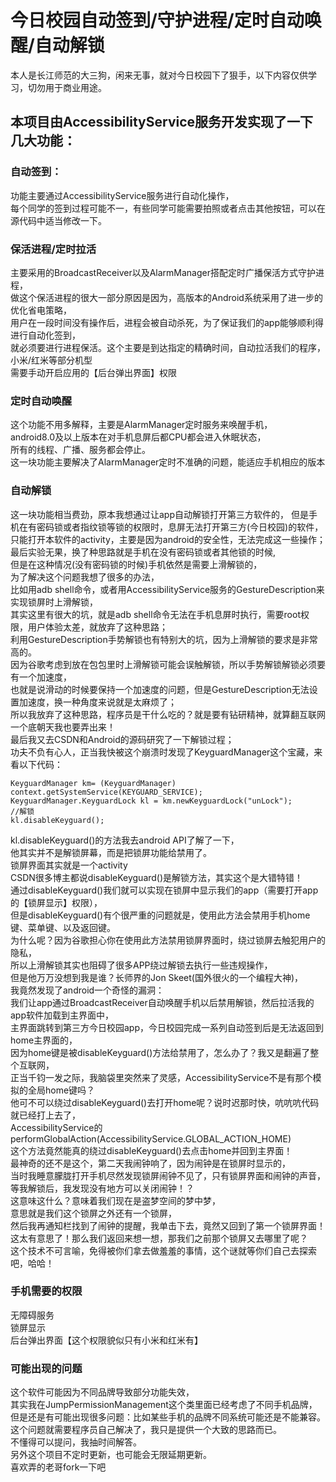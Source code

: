 # 今日校园自动签到/守护进程/定时自动唤醒/自动解锁  
本人是长江师范的大三狗，闲来无事，就对今日校园下了狠手，以下内容仅供学习，切勿用于商业用途。  

## 本项目由AccessibilityService服务开发实现了一下几大功能：  
### 自动签到：  
功能主要通过AccessibilityService服务进行自动化操作，  
每个同学的签到过程可能不一，有些同学可能需要拍照或者点击其他按钮，可以在源代码中适当修改一下。  

### 保活进程/定时拉活  
主要采用的BroadcastReceiver以及AlarmManager搭配定时广播保活方式守护进程，  
做这个保活进程的很大一部分原因是因为，高版本的Android系统采用了进一步的优化省电策略，  
用户在一段时间没有操作后，进程会被自动杀死，为了保证我们的app能够顺利得进行自动化签到，  
就必须要进行进程保活。这个主要是到达指定的精确时间，自动拉活我们的程序，小米/红米等部分机型  
需要手动开启应用的【后台弹出界面】权限  

###  定时自动唤醒  
这个功能不用多解释，主要是AlarmManager定时服务来唤醒手机，  
android8.0及以上版本在对手机息屏后都CPU都会进入休眠状态，  
所有的线程、广播、服务都会停止。  
这一块功能主要解决了AlarmManager定时不准确的问题，能适应手机相应的版本  

### 自动解锁  
这一块功能相当费劲，原本我想通过让app自动解锁打开第三方软件的， 
但是手机在有密码锁或者指纹锁等锁的权限时，息屏无法打开第三方(今日校园)的软件，  
只能打开本软件的activity，主要是因为android的安全性，无法完成这一些操作；  
最后实验无果，换了种思路就是手机在没有密码锁或者其他锁的时候,  
但是在这种情况(没有密码锁的时候)手机依然是需要上滑解锁的，  
为了解决这个问题我想了很多的办法，  
比如用adb shell命令，或者用AccessibilityService服务的GestureDescription来实现锁屏时上滑解锁，  
其实这里有很大的坑，就是adb shell命令无法在手机息屏时执行，需要root权限，用户体验太差，就放弃了这种思路；  
利用GestureDescription手势解锁也有特别大的坑，因为上滑解锁的要求是非常高的。  
因为谷歌考虑到放在包包里时上滑解锁可能会误触解锁，所以手势解锁解锁必须要有一个加速度，  
也就是说滑动的时候要保持一个加速度的问题，但是GestureDescription无法设置加速度，换一种角度来说就是太麻烦了；  
所以我放弃了这种思路，程序员是干什么吃的？就是要有钻研精神，就算翻互联网一个底朝天我也要弄出来！  
最后我又去CSDN和Android的源码研究了一下解锁过程；  
功夫不负有心人，正当我快被这个崩溃时发现了KeyguardManager这个宝藏，来看以下代码：  

```
KeyguardManager km= (KeyguardManager) context.getSystemService(KEYGUARD_SERVICE);
KeyguardManager.KeyguardLock kl = km.newKeyguardLock("unLock");
//解锁
kl.disableKeyguard();
```

kl.disableKeyguard()的方法我去android API了解了一下，  
他其实并不是解锁屏幕，而是把锁屏功能给禁用了。  
锁屏界面其实就是一个activity  
CSDN很多博主都说disableKeyguard()是解锁方法，其实这个是大错特错！  
通过disableKeyguard()我们就可以实现在锁屏中显示我们的app（需要打开app的【锁屏显示】权限），  
但是disableKeyguard()有个很严重的问题就是，使用此方法会禁用手机home键、菜单键、以及返回键。  
为什么呢？因为谷歌担心你在使用此方法禁用锁屏界面时，绕过锁屏去触犯用户的隐私，  
所以上滑解锁其实也阻碍了很多APP绕过解锁去执行一些违规操作，  
但是他万万没想到我是谁？长师界的Jon Skeet(国外很火的一个编程大神)，  
我竟然发现了android一个奇怪的漏洞：  
我们让app通过BroadcastReceiver自动唤醒手机以后禁用解锁，然后拉活我的app软件加载到主界面中，  
主界面跳转到第三方今日校园app，今日校园完成一系列自动签到后是无法返回到home主界面的，  
因为home键是被disableKeyguard()方法给禁用了，怎么办了？我又是翻遍了整个互联网，  
正当千钧一发之际，我脑袋里突然来了灵感，AccessibilityService不是有那个模拟的全局home键吗？  
他可不可以绕过disableKeyguard()去打开home呢？说时迟那时快，吭吭吭代码就已经打上去了，  
AccessibilityService的performGlobalAction(AccessibilityService.GLOBAL_ACTION_HOME)  
这个方法竟然能真的绕过disableKeyguard()去点击home并回到主界面！  
最神奇的还不是这个，第二天我闹钟响了，因为闹钟是在锁屏时显示的，  
当时我睡意朦胧打开手机尽然发现锁屏闹钟不见了，只有锁屏界面和闹钟的声音，  
等我解锁后，我发现没有地方可以关闭闹钟！？  
这意味这什么？意味着我们现在是盗梦空间的梦中梦，  
意思就是我们这个锁屏之外还有一个锁屏，  
然后我再通知栏找到了闹钟的提醒，我单击下去，竟然又回到了第一个锁屏界面！  
这太有意思了！那么我们返回来想一想，那我们之前那个锁屏又去哪里了呢？  
这个技术不可言喻，免得被你们拿去做羞羞的事情，这个谜就等你们自己去探索吧，哈哈！  

### 手机需要的权限  
无障碍服务  
锁屏显示  
后台弹出界面【这个权限貌似只有小米和红米有】  

### 可能出现的问题  
这个软件可能因为不同品牌导致部分功能失效，  
其实我在JumpPermissionManagement这个类里面已经考虑了不同手机品牌，  
但是还是有可能出现很多问题：比如某些手机的品牌不同系统可能还是不能兼容。  
这个问题就需要程序员自己解决了，我只是提供一个大致的思路而已。  
不懂得可以提问，我抽时间解答。  
另外这个项目不定时更新，也可能会无限延期更新。  
喜欢弄的老哥fork一下吧  

